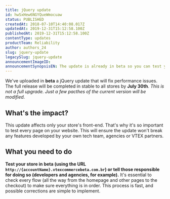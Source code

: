 ```yaml
---
title: jQuery update
id: hwSxHew6NGYQueWmocuaw
status: PUBLISHED
createdAt: 2018-07-10T14:40:08.017Z
updatedAt: 2019-12-31T15:12:58.100Z
publishedAt: 2019-12-31T15:12:58.100Z
contentType: updates
productTeam: Reliability
author: authors_24
slug: jquery-update
legacySlug: jquery-update
announcementImageID: 
announcementSynopsisEN: The update is already in beta so you can test your store. The change will be completed by July 30th.
---
```


We've uploaded in __beta__ a jQuery update that will fix performance issues. The full release will be completed in stable to all stores by __July 30th__. _This is not a full upgrade. Just a few pacthes of the current version will be modified._


## What's the impact?
This update affects only your store's front-end. That's why it's so important to test every page on your website. This will ensure the update won't break any features developed by your own tech team, agencies or VTEX partners.


## What you need to do
__Test your store in beta (using the URL `http://{accountName}.vtexcommercebeta.com.br`) or tell those responsible for doing so (developers and agencies, for example).__ It's essential to check every flow (all the way from the homepage and other pages to the checkout) to make sure everything is in order. This process is fast, and possible corrections are simple to implement.

